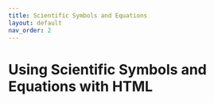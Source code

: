 ```yaml
---
title: Scientific Symbols and Equations
layout: default
nav_order: 2
---
```

  
# Using Scientific Symbols and Equations with HTML
